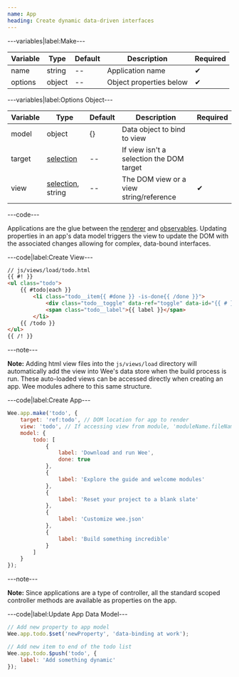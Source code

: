 ```yaml
---
name: App
heading: Create dynamic data-driven interfaces
---
```


---variables|label:Make---

| Variable | Type | Default | Description | Required |
| -- | -- | -- | -- | -- |
| name | string | -- | Application name | ✔ |
| options | object | -- | Object properties below | ✔ |

---variables|label:Options Object---

| Variable | Type | Default | Description | Required |
| -- | -- | -- | -- | -- |
| model | object | {} | Data object to bind to view ||
| target | [selection](/script#selection) | -- | If view isn't a selection the DOM target ||
| view | [selection](/script#selection), string | -- | The DOM view or a view string/reference | ✔ |

---code---

Applications are the glue between the [renderer](#render) and [observables](/script/core#observe).
Updating properties in an app's data model triggers the view to update the DOM with the associated
changes allowing for complex, data-bound interfaces.

---code|label:Create View---


```html
// js/views/load/todo.html
{{ #! }}
<ul class="todo">
	{{ #todo|each }}
		<li class="todo__item{{ #done }} -is-done{{ /done }}">
			<div class="todo__toggle" data-ref="toggle" data-id="{{ # }}"></div>
			<span class="todo__label">{{ label }}</span>
		</li>
	{{ /todo }}
</ul>
{{ /! }}
```

---note---

**Note:** Adding html view files into the `js/views/load` directory will automatically add the view into
Wee's data store when the build process is run. These auto-loaded views can be accessed directly when
creating an app. Wee modules adhere to this same structure. 

---code|label:Create App---

```javascript
Wee.app.make('todo', {
	target: 'ref:todo', // DOM location for app to render
	view: 'todo', // If accessing view from module, 'moduleName.fileName'
	model: {
		todo: [
			{
				label: 'Download and run Wee',
				done: true
			},
			{
				label: 'Explore the guide and welcome modules'
			},
			{
				label: 'Reset your project to a blank slate'
			},
			{
				label: 'Customize wee.json'
			},
			{
				label: 'Build something incredible'
			}
		]
	}
});
```

---note---

**Note:** Since applications are a type of controller, all the standard scoped controller methods are available as properties on the app.

---code|label:Update App Data Model---

```javascript
// Add new property to app model
Wee.app.todo.$set('newProperty', 'data-binding at work'); 

// Add new item to end of the todo list
Wee.app.todo.$push('todo', {
	label: 'Add something dynamic'
});
```